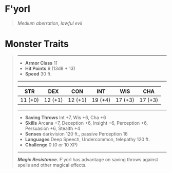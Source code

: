 # F'yorl
>*Medium aberration, lawful evil*
# Monster Traits
>___
>- **Armor Class** 11
>- **Hit Points** 9 (13d8 + 13)
>- **Speed** 30 ft.
>___
>|STR|DEX|CON|INT|WIS|CHA|
>|:---:|:---:|:---:|:---:|:---:|:---:|
>|11 (+0)|12 (+1)|12 (+1)|19 (+4)|17 (+3)|17 (+3)|
>___
>- **Saving Throws** Int +7, Wis +6, Cha +6
>- **Skills** Arcana +7, Deception +6, Insight +6, Perception +6, Persuasion +6, Stealth +4
>- **Senses** darkvision 120 ft., passive Perception 16
>- **Languages** Deep Speech, Undercommon, telepathy 120 ft.
>- **Challenge** 0 (0 or 10 XP)
>___
>***Magic Resistance.*** F'yorl has advantage on saving throws against spells and other magical effects.
